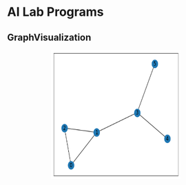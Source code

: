 # AI Lab Programs
## GraphVisualization 
<p align="center">
<img src="https://github.com/Mohammed-Khubaib/AI-/blob/main/GraphVisualizationOutput.png" width="300" height="300">
 </p>
